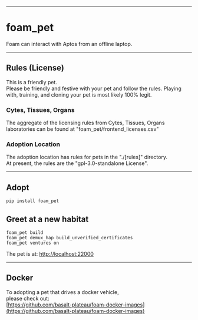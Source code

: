 


---

# foam_pet
Foam can interact with Aptos from an offline laptop.  


---

## Rules (License) 
This is a friendly pet.  
Please be friendly and festive with your pet and follow the rules.
Playing with, training, and cloning your pet is most likely 100% legit.  

### Cytes, Tissues, Organs
The aggregate of the licensing rules from Cytes, Tissues, Organs
laboratories can be found at "foam_pet/frontend_licenses.csv"

### Adoption Location
The adoption location has rules for pets in the "./[rules]" directory.  
At present, the rules are the "gpl-3.0-standalone License".   



---

## Adopt
```
pip install foam_pet
```

## Greet at a new habitat
```
foam_pet build
foam_pet demux_hap build_unverified_certificates
foam_pet ventures on
```

The pet is at:
[http://localhost:22000](http://localhost:22000)

******

## Docker
To adopting a pet that drives a docker vehicle,  
please check out:  
[https://github.com/basalt-plateau/foam-docker-images](https://github.com/basalt-plateau/foam-docker-images)  




